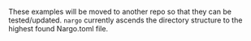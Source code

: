 These examples will be moved to another repo so that they can be tested/updated.
`nargo` currently ascends the directory structure to the highest found Nargo.toml file.
